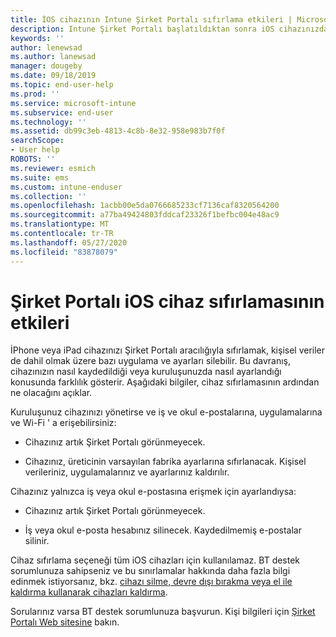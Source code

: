 ```yaml
---
title: İOS cihazının Intune Şirket Portalı sıfırlama etkileri | Microsoft Docs
description: Intune Şirket Portalı başlatıldıktan sonra iOS cihazınızdaki verilere ne olacağını açıklar.
keywords: ''
author: lenewsad
ms.author: lanewsad
manager: dougeby
ms.date: 09/18/2019
ms.topic: end-user-help
ms.prod: ''
ms.service: microsoft-intune
ms.subservice: end-user
ms.technology: ''
ms.assetid: db99c3eb-4813-4c8b-8e32-958e983b7f0f
searchScope:
- User help
ROBOTS: ''
ms.reviewer: esmich
ms.suite: ems
ms.custom: intune-enduser
ms.collection: ''
ms.openlocfilehash: 1acbb00e5da0766685233cf7136caf8320564200
ms.sourcegitcommit: a77ba49424803fddcaf23326f1befbc004e48ac9
ms.translationtype: MT
ms.contentlocale: tr-TR
ms.lasthandoff: 05/27/2020
ms.locfileid: "83878079"
---
```

# <a name="effects-of-company-portal-ios-device-reset"></a>Şirket Portalı iOS cihaz sıfırlamasının etkileri 

İPhone veya iPad cihazınızı Şirket Portalı aracılığıyla sıfırlamak, kişisel veriler de dahil olmak üzere bazı uygulama ve ayarları silebilir. Bu davranış, cihazınızın nasıl kaydedildiği veya kuruluşunuzda nasıl ayarlandığı konusunda farklılık gösterir. Aşağıdaki bilgiler, cihaz sıfırlamasının ardından ne olacağını açıklar.  

Kuruluşunuz cihazınızı yönetirse ve iş ve okul e-postalarına, uygulamalarına ve Wi-Fi ' a erişebilirsiniz:

- Cihazınız artık Şirket Portalı görünmeyecek.  

- Cihazınız, üreticinin varsayılan fabrika ayarlarına sıfırlanacak. Kişisel verileriniz, uygulamalarınız ve ayarlarınız kaldırılır.

Cihazınız yalnızca iş veya okul e-postasına erişmek için ayarlandıysa:

- Cihazınız artık Şirket Portalı görünmeyecek.  

- İş veya okul e-posta hesabınız silinecek. Kaydedilmemiş e-postalar silinir.   

Cihaz sıfırlama seçeneği tüm iOS cihazları için kullanılamaz. BT destek sorumlunuza sahipseniz ve bu sınırlamalar hakkında daha fazla bilgi edinmek istiyorsanız, bkz. [cihazı silme, devre dışı bırakma veya el ile kaldırma kullanarak cihazları kaldırma](https://docs.microsoft.com/intune/devices-wipe).  

Sorularınız varsa BT destek sorumlunuza başvurun. Kişi bilgileri için [Şirket Portalı Web sitesine](https://go.microsoft.com/fwlink/?linkid=2010980) bakın.
